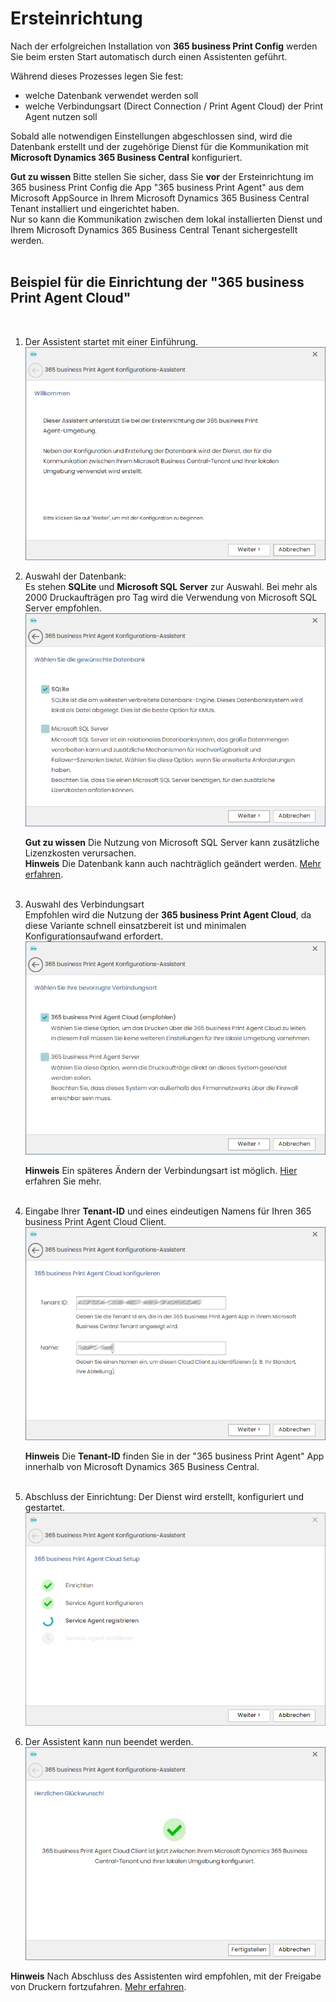 # Ersteinrichtung

Nach der erfolgreichen Installation von **365 business Print Config** werden Sie beim ersten Start automatisch durch einen Assistenten geführt.

Während dieses Prozesses legen Sie fest:
- welche Datenbank verwendet werden soll
- welche Verbindungsart (Direct Connection / Print Agent Cloud) der Print Agent nutzen soll

Sobald alle notwendigen Einstellungen abgeschlossen sind, wird die Datenbank erstellt und der zugehörige Dienst für die Kommunikation mit **Microsoft Dynamics 365 Business Central** konfiguriert.


<div class="alert alert-notice">
    <i class="fa-light fa-hand-point-up fa-lg"></i>
    <strong>Gut zu wissen</strong>
	Bitte stellen Sie sicher, dass Sie <strong>vor</strong> der Ersteinrichtung im 365 business Print Config die App "365 business Print Agent" aus dem Microsoft AppSource in Ihrem Microsoft Dynamics 365 Business Central Tenant installiert und eingerichtet haben.<br/>
    Nur so kann die Kommunikation zwischen dem lokal installierten Dienst und Ihrem Microsoft Dynamics 365 Business Central Tenant sichergestellt werden.
</div>
<br/>

## Beispiel für die Einrichtung der "365 business Print Agent Cloud"

<br/>

1. Der Assistent startet mit einer Einführung.<br/>
   ![Intro](/assets/images/365-business-print-agent/config-tool/wizard/wizard1.PNG) 

2. Auswahl der Datenbank:<br/>
   Es stehen **SQLite** und **Microsoft SQL Server** zur Auswahl. Bei mehr als 2000 Druckaufträgen pro Tag wird die Verwendung von Microsoft SQL Server empfohlen.<br/>
   ![Datenbank](/assets/images/365-business-print-agent/config-tool/wizard/wizard2.PNG) 

   <div class="alert alert-notice">
       <i class="fa-light fa-hand-point-up fa-lg"></i>
    <strong>Gut zu wissen</strong>
	   Die Nutzung von Microsoft SQL Server kann zusätzliche Lizenzkosten verursachen.
   </div>
   
   <div class="alert alert-info">
       <i class="fa-duotone fa-thin fa-lightbulb fa-lg"></i>
    <strong>Hinweis</strong>
	   Die Datenbank kann auch nachträglich geändert werden. <a href="print-agent-config-databases.md">Mehr erfahren</a>.
   </div>
   <br/>

3. Auswahl des Verbindungsart<br/>
   Empfohlen wird die Nutzung der **365 business Print Agent Cloud**, da diese Variante schnell einsatzbereit ist und minimalen Konfigurationsaufwand erfordert.<br/>
   ![CloudClient](/assets/images/365-business-print-agent/config-tool/wizard/wizard3.PNG) 
   
   <div class="alert alert-info">
       <i class="fa-duotone fa-thin fa-lightbulb fa-lg"></i>
    <strong>Hinweis</strong>
	    Ein späteres Ändern der Verbindungsart ist möglich. <a href="print-agent-config-connections.md">Hier</a> erfahren Sie mehr.
   </div><br/>

4. Eingabe Ihrer **Tenant-ID** und eines eindeutigen Namens für Ihren 365 business Print Agent Cloud Client.<br/>
   ![CloudClient](/assets/images/365-business-print-agent/config-tool/wizard/wizard4-cloud.PNG) 
   
   <div class="alert alert-info">
       <i class="fa-duotone fa-thin fa-lightbulb fa-lg"></i>
    <strong>Hinweis</strong>
	   Die <b>Tenant-ID</b> finden Sie in der "365 business Print Agent" App innerhalb von Microsoft Dynamics 365 Business Central.
   </div><br/>

5. Abschluss der Einrichtung: Der Dienst wird erstellt, konfiguriert und gestartet.<br/>
   ![CloudClient](/assets/images/365-business-print-agent/config-tool/wizard/wizard5-cloud.PNG) 

6. Der Assistent kann nun beendet werden.<br/>
![CloudClient](/assets/images/365-business-print-agent/config-tool/wizard/wizard6-cloud.PNG) 

<div class="alert alert-info">
    <i class="fa-duotone fa-thin fa-lightbulb fa-lg"></i>
    <strong>Hinweis</strong>
	Nach Abschluss des Assistenten wird empfohlen, mit der Freigabe von Druckern fortzufahren. <a href="print-agent-config-printers.md">Mehr erfahren</a>.
</div><br/>